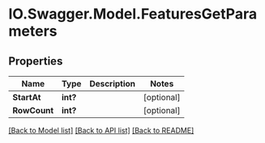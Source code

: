# IO.Swagger.Model.FeaturesGetParameters
## Properties

Name | Type | Description | Notes
------------ | ------------- | ------------- | -------------
**StartAt** | **int?** |  | [optional] 
**RowCount** | **int?** |  | [optional] 

[[Back to Model list]](../README.md#documentation-for-models) [[Back to API list]](../README.md#documentation-for-api-endpoints) [[Back to README]](../README.md)

